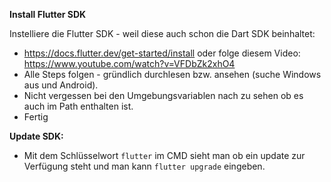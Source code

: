 **Install Flutter SDK**

Instelliere die Flutter SDK - weil diese auch schon die Dart SDK beinhaltet:

* https://docs.flutter.dev/get-started/install oder folge diesem Video: https://www.youtube.com/watch?v=VFDbZk2xhO4
* Alle Steps folgen - gründlich durchlesen bzw. ansehen (suche Windows aus und Android).
* Nicht vergessen bei den Umgebungsvariablen nach zu sehen ob es auch im Path enthalten ist.
* Fertig

**Update SDK:**

* Mit dem Schlüsselwort `flutter` im CMD sieht man ob ein update zur Verfügung steht und man kann `flutter upgrade` eingeben.